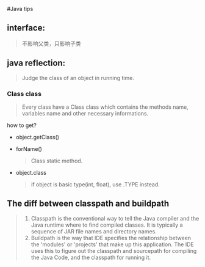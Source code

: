 #Java tips

## interface:
> 不影响父类，只影响子类

## java reflection:
> Judge the class of an object in running time.

### Class class
> Every class have a Class class which contains the methods name, variables name and other necessary informations.

how to get?

* object.getClass()
* forName() 
    
    > Class static method.

* object.class 
    
    > if object is basic type(int, float), use .TYPE instead.

## The diff between classpath and buildpath
> 1. Classpath is the conventional way to tell the Java compiler and the Java runtime where to find compiled classes. It is typically a sequence of JAR file names and directory names.
> 2. Buildpath is the way that IDE specifies the relationship between the 'modules' or 'projects' that make up this application. The IDE uses this to figure out the classpath and sourcepath for compiling the Java Code, and the classpath for running it.